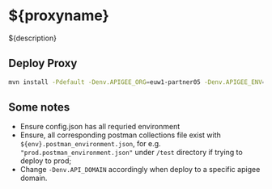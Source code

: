 # ${proxyname}
${description}

## Deploy Proxy
```bash
mvn install -Pdefault -Denv.APIGEE_ORG=euw1-partner05 -Denv.APIGEE_ENV=test -Denv.APIGEE_USERNAME=kuldeep.bhati@devoteam.com -Denv.APIGEE_PASSWORD=****************
```

## Some notes
- Ensure config.json has all requried environment
- Ensure, all corresponding postman collections file exist with `${env}.postman_environment.json`, for e.g. `"prod.postman_environment.json"` under `/test` directory if trying to deploy to prod;
- Change `-Denv.API_DOMAIN` accordingly when deploy to a specific apigee domain. 